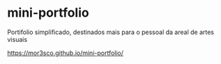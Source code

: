 # mini-portfolio
Portifolio simplificado, destinados mais para o pessoal da areal de artes visuais


https://mor3sco.github.io/mini-portfolio/
